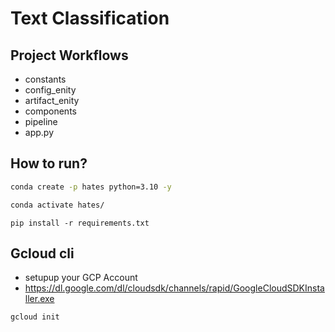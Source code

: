 # Text Classification

## Project Workflows

- constants
- config_enity
- artifact_enity
- components
- pipeline
- app.py

## How to run?

```cmd
conda create -p hates python=3.10 -y

```
```cmd
conda activate hates/
```

```
pip install -r requirements.txt
```
## Gcloud cli
- setupup your GCP Account
- https://dl.google.com/dl/cloudsdk/channels/rapid/GoogleCloudSDKInstaller.exe
```
gcloud init
```